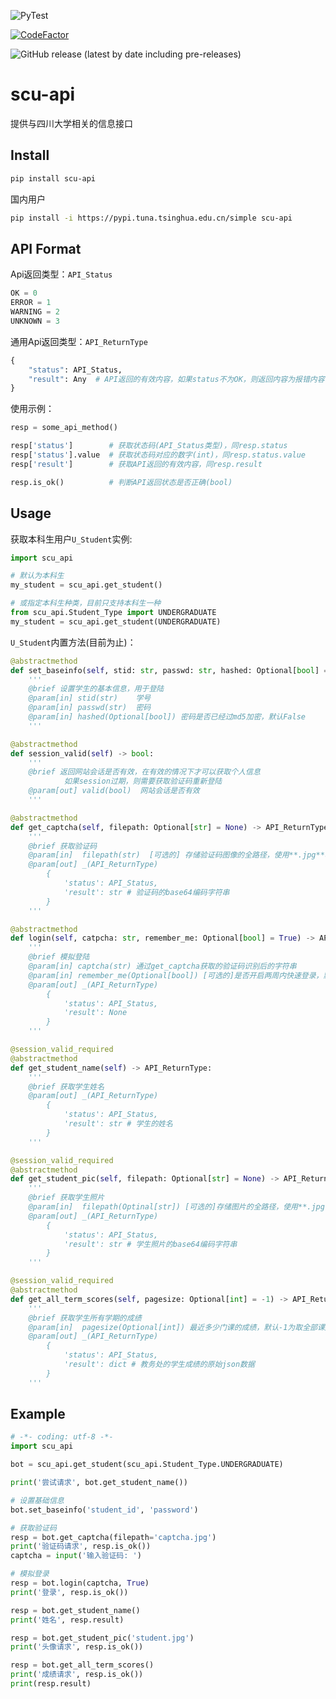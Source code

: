 ![PyTest](https://github.com/hx-w/scu-api/workflows/PyTest/badge.svg)

[![CodeFactor](https://www.codefactor.io/repository/github/hx-w/scu-api/badge)](https://www.codefactor.io/repository/github/hx-w/scu-api)

![GitHub release (latest by date including pre-releases)](https://img.shields.io/github/v/release/hx-w/scu-api?include_prereleases)

# scu-api
提供与四川大学相关的信息接口

## Install

```bash
pip install scu-api
```

国内用户

```bash
pip install -i https://pypi.tuna.tsinghua.edu.cn/simple scu-api
```

## API Format


Api返回类型：`API_Status`
```python
OK = 0
ERROR = 1
WARNING = 2
UNKNOWN = 3
```

通用Api返回类型：`API_ReturnType`
```python
{
    "status": API_Status,
    "result": Any  # API返回的有效内容，如果status不为OK，则返回内容为报错内容
}
```

使用示例：

```python
resp = some_api_method()

resp['status']        # 获取状态码(API_Status类型)，同resp.status
resp['status'].value  # 获取状态码对应的数字(int)，同resp.status.value
resp['result']        # 获取API返回的有效内容，同resp.result

resp.is_ok()          # 判断API返回状态是否正确(bool)
```


## Usage

获取本科生用户`U_Student`实例:

```python
import scu_api

# 默认为本科生
my_student = scu_api.get_student()

# 或指定本科生种类，目前只支持本科生一种
from scu_api.Student_Type import UNDERGRADUATE
my_student = scu_api.get_student(UNDERGRADUATE)
```

`U_Student`内置方法(目前为止)：
```python
@abstractmethod
def set_baseinfo(self, stid: str, passwd: str, hashed: Optional[bool] = False) -> NoReturn:
    '''
    @brief 设置学生的基本信息，用于登陆
    @param[in] stid(str)    学号
    @param[in] passwd(str)  密码
    @param[in] hashed(Optional[bool]) 密码是否已经过md5加密，默认False
    '''

@abstractmethod
def session_valid(self) -> bool:
    '''
    @brief 返回网站会话是否有效，在有效的情况下才可以获取个人信息
            如果session过期，则需要获取验证码重新登陆
    @param[out] valid(bool)  网站会话是否有效
    '''

@abstractmethod
def get_captcha(self, filepath: Optional[str] = None) -> API_ReturnType:
    '''
    @brief 获取验证码
    @param[in]  filepath(str)  [可选的] 存储验证码图像的全路径，使用**.jpg**格式
    @param[out] _(API_ReturnType) 
        {
            'status': API_Status,
            'result': str # 验证码的base64编码字符串
        }
    '''

@abstractmethod
def login(self, catpcha: str, remember_me: Optional[bool] = True) -> API_ReturnType:
    '''
    @brief 模拟登陆
    @param[in] captcha(str) 通过get_captcha获取的验证码识别后的字符串
    @param[in] remember_me(Optional[bool]) [可选的]是否开启两周内快速登录，默认True
    @param[out] _(API_ReturnType) 
        {
            'status': API_Status,
            'result': None
        }
    '''

@session_valid_required
@abstractmethod
def get_student_name(self) -> API_ReturnType:
    '''
    @brief 获取学生姓名
    @param[out] _(API_ReturnType)
        {
            'status': API_Status,
            'result': str # 学生的姓名
        }
    '''

@session_valid_required
@abstractmethod
def get_student_pic(self, filepath: Optional[str] = None) -> API_ReturnType:
    '''
    @brief 获取学生照片
    @param[in]  filepath(Optinal[str]) [可选的]存储图片的全路径，使用**.jpg**格式
    @param[out] _(API_ReturnType)
        {
            'status': API_Status,
            'result': str # 学生照片的base64编码字符串
        }
    '''

@session_valid_required
@abstractmethod
def get_all_term_scores(self, pagesize: Optional[int] = -1) -> API_ReturnType:
    '''
    @brief 获取学生所有学期的成绩
    @param[in]  pagesize(Optional[int]) 最近多少门课的成绩，默认-1为取全部课成绩
    @param[out] _(API_ReturnType)
        {
            'status': API_Status,
            'result': dict # 教务处的学生成绩的原始json数据
        }
    '''
```

## Example

```python
# -*- coding: utf-8 -*-
import scu_api

bot = scu_api.get_student(scu_api.Student_Type.UNDERGRADUATE)

print('尝试请求', bot.get_student_name())

# 设置基础信息
bot.set_baseinfo('student_id', 'password')

# 获取验证码
resp = bot.get_captcha(filepath='captcha.jpg')
print('验证码请求', resp.is_ok())
captcha = input('输入验证码: ')

# 模拟登录
resp = bot.login(captcha, True)
print('登录', resp.is_ok())

resp = bot.get_student_name()
print('姓名', resp.result)

resp = bot.get_student_pic('student.jpg')
print('头像请求', resp.is_ok())

resp = bot.get_all_term_scores()
print('成绩请求', resp.is_ok())
print(resp.result)
```